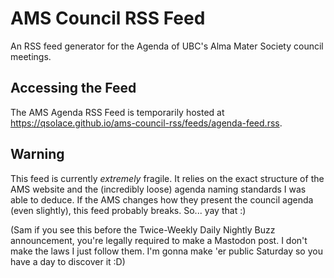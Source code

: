 # AMS Council RSS Feed
An RSS feed generator for the Agenda of UBC's Alma Mater Society council meetings.

## Accessing the Feed
The AMS Agenda RSS Feed is temporarily hosted at https://qsolace.github.io/ams-council-rss/feeds/agenda-feed.rss.

## Warning
This feed is currently _extremely_ fragile. It relies on the exact structure of the AMS website and the (incredibly 
loose) agenda naming standards I was able to deduce. If the AMS changes how they present the council agenda (even slightly),
this feed probably breaks. So... yay that :)

(Sam if you see this before the Twice-Weekly Daily Nightly Buzz announcement, you're legally required to make a Mastodon post. I don't make the laws I just follow them. I'm gonna make 'er public Saturday so you have a day to discover it :D)
